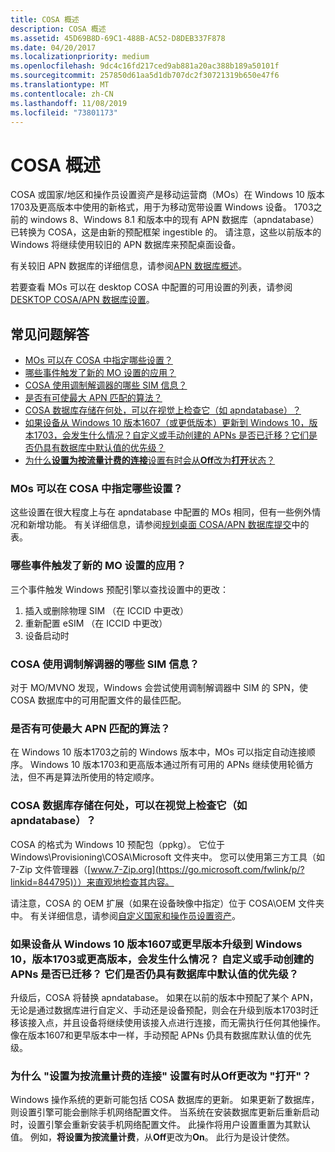 ```yaml
---
title: COSA 概述
description: COSA 概述
ms.assetid: 45D69B8D-69C1-488B-AC52-D8DEB337F878
ms.date: 04/20/2017
ms.localizationpriority: medium
ms.openlocfilehash: 9dc4c16fd217ced9ab881a20ac388b189a50101f
ms.sourcegitcommit: 257850d61aa5d1db707dc2f30721319b650e47f6
ms.translationtype: MT
ms.contentlocale: zh-CN
ms.lasthandoff: 11/08/2019
ms.locfileid: "73801173"
---
```

# <a name="cosa-overview"></a>COSA 概述

COSA 或国家/地区和操作员设置资产是移动运营商（MOs）在 Windows 10 版本1703及更高版本中使用的新格式，用于为移动宽带设置 Windows 设备。 1703之前的 windows 8、Windows 8.1 和版本中的现有 APN 数据库（apndatabase）已转换为 COSA，这是由新的预配框架 ingestible 的。 请注意，这些以前版本的 Windows 将继续使用较旧的 APN 数据库来预配桌面设备。

有关较旧 APN 数据库的详细信息，请参阅[APN 数据库概述](apn-database-overview.md)。

若要查看 MOs 可以在 desktop COSA 中配置的可用设置的列表，请参阅[DESKTOP COSA/APN 数据库设置](desktop-cosa-apn-database-settings.md)。

## <a name="faq"></a>常见问题解答

- [MOs 可以在 COSA 中指定哪些设置？](#settings)
- [哪些事件触发了新的 MO 设置的应用？](#events)
- [COSA 使用调制解调器的哪些 SIM 信息？](#SIMinfo)
- [是否有可使最大 APN 匹配的算法？](#APNmatch)
- [COSA 数据库存储在何处，可以在视觉上检查它（如 apndatabase）？](#location)
- [如果设备从 Windows 10 版本1607（或更低版本）更新到 Windows 10，版本1703，会发生什么情况？自定义或手动创建的 APNs 是否已迁移？它们是否仍具有数据库中默认值的优先级？](#update)
- [为什么**设置为按流量计费的连接**设置有时会从**Off**改为**打开**状态？](#metered)

### <a href="" id="settings"></a>MOs 可以在 COSA 中指定哪些设置？

这些设置在很大程度上与在 apndatabase 中配置的 MOs 相同，但有一些例外情况和新增功能。 有关详细信息，请参阅[规划桌面 COSA/APN 数据库提交](planning-your-desktop-cosa-apn-database-submission.md)中的表。

### <a href="" id="events"></a>哪些事件触发了新的 MO 设置的应用？

三个事件触发 Windows 预配引擎以查找设置中的更改： 

1.  插入或删除物理 SIM （在 ICCID 中更改）
2.  重新配置 eSIM （在 ICCID 中更改）
3.  设备启动时

### <a href="" id="SIMinfo"></a>COSA 使用调制解调器的哪些 SIM 信息？

对于 MO/MVNO 发现，Windows 会尝试使用调制解调器中 SIM 的 SPN，使 COSA 数据库中的可用配置文件的最佳匹配。

### <a href="" id="APNmatch"></a>是否有可使最大 APN 匹配的算法？

在 Windows 10 版本1703之前的 Windows 版本中，MOs 可以指定自动连接顺序。 Windows 10 版本1703和更高版本通过所有可用的 APNs 继续使用轮循方法，但不再是算法所使用的特定顺序。

### <a href="" id="location"></a>COSA 数据库存储在何处，可以在视觉上检查它（如 apndatabase）？

COSA 的格式为 Windows 10 预配包（ppkg）。 它位于 Windows\Provisioning\COSA\Microsoft 文件夹中。 您可以使用第三方工具（如 7-Zip 文件管理器（[www.7-Zip.org](https://go.microsoft.com/fwlink/p/?linkid=844795)））来直观地检查其内容。

请注意，COSA 的 OEM 扩展（如果在设备映像中指定）位于 COSA\OEM 文件夹中。 有关详细信息，请参阅[自定义国家和操作员设置资产](https://docs.microsoft.com/windows-hardware/customize/desktop/customize-cosa)。

### <a href="" id="update"></a>如果设备从 Windows 10 版本1607或更早版本升级到 Windows 10，版本1703或更高版本，会发生什么情况？ 自定义或手动创建的 APNs 是否已迁移？ 它们是否仍具有数据库中默认值的优先级？

升级后，COSA 将替换 apndatabase。 如果在以前的版本中预配了某个 APN，无论是通过数据库进行自定义、手动还是设备预配，则会在升级到版本1703时迁移该接入点，并且设备将继续使用该接入点进行连接，而无需执行任何其他操作。 像在版本1607和更早版本中一样，手动预配 APNs 仍具有数据库默认值的优先级。

### <a href="" id="metered"></a>为什么 "设置为按流量计费的连接" 设置有时从**Off**更改为 "**打开**"？

Windows 操作系统的更新可能包括 COSA 数据库的更新。 如果更新了数据库，则设置引擎可能会删除手机网络配置文件。 当系统在安装数据库更新后重新启动时，设置引擎会重新安装手机网络配置文件。 此操作将用户设置重置为其默认值。 例如，**将设置为按流量计费**，从**Off**更改为**On**。 此行为是设计使然。
